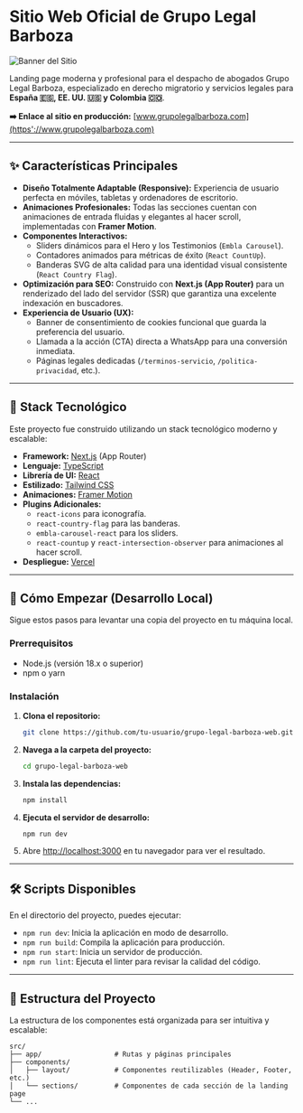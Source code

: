 # Sitio Web Oficial de Grupo Legal Barboza

![Banner del Sitio](https://via.placeholder.com/1200x630.png?text=Sitio+Web+de+Grupo+Legal+Barboza) <!-- Reemplaza esto con una captura de pantalla de la sección Hero -->

Landing page moderna y profesional para el despacho de abogados Grupo Legal Barboza, especializado en derecho migratorio y servicios legales para **España 🇪🇸, EE. UU. 🇺🇸 y Colombia 🇨🇴**.

**➡️ Enlace al sitio en producción:** [www.grupolegalbarboza.com](https'://www.grupolegalbarboza.com) <!-- Reemplaza esto con tu dominio real cuando lo tengas -->

---

## ✨ Características Principales

-   **Diseño Totalmente Adaptable (Responsive):** Experiencia de usuario perfecta en móviles, tabletas y ordenadores de escritorio.
-   **Animaciones Profesionales:** Todas las secciones cuentan con animaciones de entrada fluidas y elegantes al hacer scroll, implementadas con **Framer Motion**.
-   **Componentes Interactivos:**
    -   Sliders dinámicos para el Hero y los Testimonios (`Embla Carousel`).
    -   Contadores animados para métricas de éxito (`React CountUp`).
    -   Banderas SVG de alta calidad para una identidad visual consistente (`React Country Flag`).
-   **Optimización para SEO:** Construido con **Next.js (App Router)** para un renderizado del lado del servidor (SSR) que garantiza una excelente indexación en buscadores.
-   **Experiencia de Usuario (UX):**
    -   Banner de consentimiento de cookies funcional que guarda la preferencia del usuario.
    -   Llamada a la acción (CTA) directa a WhatsApp para una conversión inmediata.
    -   Páginas legales dedicadas (`/terminos-servicio`, `/politica-privacidad`, etc.).

---

## 🎨 Stack Tecnológico

Este proyecto fue construido utilizando un stack tecnológico moderno y escalable:

-   **Framework:** [Next.js](https://nextjs.org/) (App Router)
-   **Lenguaje:** [TypeScript](https://www.typescriptlang.org/)
-   **Librería de UI:** [React](https://react.dev/)
-   **Estilizado:** [Tailwind CSS](https://tailwindcss.com/)
-   **Animaciones:** [Framer Motion](https://www.framer.com/motion/)
-   **Plugins Adicionales:**
    -   `react-icons` para iconografía.
    -   `react-country-flag` para las banderas.
    -   `embla-carousel-react` para los sliders.
    -   `react-countup` y `react-intersection-observer` para animaciones al hacer scroll.
-   **Despliegue:** [Vercel](https://vercel.com/)

---

## 🚀 Cómo Empezar (Desarrollo Local)

Sigue estos pasos para levantar una copia del proyecto en tu máquina local.

### Prerrequisitos

-   Node.js (versión 18.x o superior)
-   npm o yarn

### Instalación

1.  **Clona el repositorio:**
    ```bash
    git clone https://github.com/tu-usuario/grupo-legal-barboza-web.git
    ```

2.  **Navega a la carpeta del proyecto:**
    ```bash
    cd grupo-legal-barboza-web
    ```

3.  **Instala las dependencias:**
    ```bash
    npm install
    ```

4.  **Ejecuta el servidor de desarrollo:**
    ```bash
    npm run dev
    ```

5.  Abre [http://localhost:3000](http://localhost:3000) en tu navegador para ver el resultado.

---

## 🛠️ Scripts Disponibles

En el directorio del proyecto, puedes ejecutar:

-   `npm run dev`: Inicia la aplicación en modo de desarrollo.
-   `npm run build`: Compila la aplicación para producción.
-   `npm run start`: Inicia un servidor de producción.
-   `npm run lint`: Ejecuta el linter para revisar la calidad del código.

---

## 📂 Estructura del Proyecto

La estructura de los componentes está organizada para ser intuitiva y escalable:

```
src/
├── app/                  # Rutas y páginas principales
├── components/
│   ├── layout/           # Componentes reutilizables (Header, Footer, etc.)
│   └── sections/         # Componentes de cada sección de la landing page
└── ...
```
